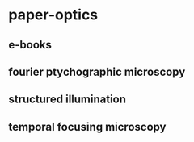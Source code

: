 # paper-optics
## e-books


## fourier ptychographic microscopy



## structured illumination



## temporal focusing microscopy

